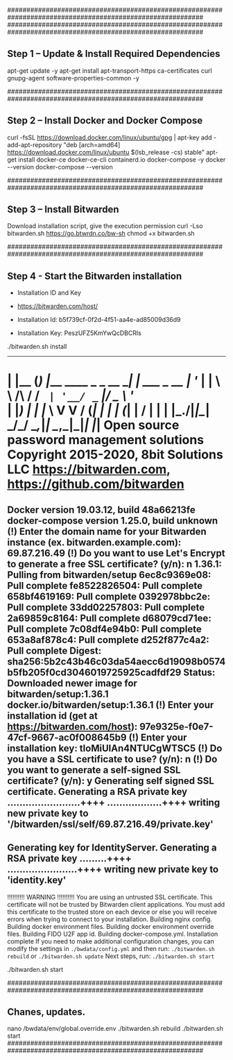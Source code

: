 ###########################################################################################################
###########################################################################################################
## Step 1 – Update & Install Required Dependencies

apt-get update -y
apt-get install apt-transport-https ca-certificates curl gnupg-agent software-properties-common -y

###########################################################################################################
## Step 2 – Install Docker and Docker Compose

curl -fsSL https://download.docker.com/linux/ubuntu/gpg | apt-key add -
add-apt-repository "deb [arch=amd64] https://download.docker.com/linux/ubuntu $(lsb_release -cs) stable"
apt-get install docker-ce docker-ce-cli containerd.io docker-compose -y
docker --version
docker-compose --version

###########################################################################################################
## Step 3 – Install Bitwarden

Download installation script, give the execution permission 
curl -Lso bitwarden.sh https://go.btwrdn.co/bw-sh
chmod +x bitwarden.sh

###########################################################################################################
## Step 4 - Start the Bitwarden installation

* Installation ID and Key
* https://bitwarden.com/host/

* Installation Id: b5f739cf-0f2d-4f51-aa4e-ad85009d36d9
* Installation Key: PeszUFZ5KmYwQcDBCRls

./bitwarden.sh install

   _     _ _                         _           
  | |__ (_) |___      ____ _ _ __ __| | ___ _ __ 
  | '_ \| | __\ \ /\ / / _` | '__/ _` |/ _ \ '_ \
  | |_) | | |_ \ V  V / (_| | | | (_| |  __/ | | |
  |_.__/|_|\__| \_/\_/ \__,_|_|  \__,_|\___|_| |_|
  Open source password management solutions
  Copyright 2015-2020, 8bit Solutions LLC
  https://bitwarden.com, https://github.com/bitwarden
  ===================================================
  Docker version 19.03.12, build 48a66213fe
  docker-compose version 1.25.0, build unknown
  (!) Enter the domain name for your Bitwarden instance (ex. bitwarden.example.com): 69.87.216.49
  (!) Do you want to use Let's Encrypt to generate a free SSL certificate? (y/n): n
  1.36.1: Pulling from bitwarden/setup
  6ec8c9369e08: Pull complete
  fe8522826504: Pull complete
  658bf4619169: Pull complete
  0392978bbc2e: Pull complete
  33dd02257803: Pull complete
  2a69859c8164: Pull complete
  d68079cd71ee: Pull complete
  7c08df4e94b0: Pull complete
  653a8af878c4: Pull complete
  d252f877c4a2: Pull complete
  Digest: sha256:5b2c43b46c03da54aecc6d19098b0574b5fb205f0cd3046019725925cadfdf29
  Status: Downloaded newer image for bitwarden/setup:1.36.1
  docker.io/bitwarden/setup:1.36.1
  (!) Enter your installation id (get at https://bitwarden.com/host): 97e9325e-f0e7-47cf-9667-ac0f008645b9
  (!) Enter your installation key: tloMiUlAn4NTUCgWTSC5
  (!) Do you have a SSL certificate to use? (y/n): n
  (!) Do you want to generate a self-signed SSL certificate? (y/n): y
  Generating self signed SSL certificate.
  Generating a RSA private key
  ........................++++
  ..................++++
  writing new private key to '/bitwarden/ssl/self/69.87.216.49/private.key'
  -----
  Generating key for IdentityServer.
  Generating a RSA private key
  .........++++
  .......................++++
  writing new private key to 'identity.key'
  -----
  !!!!!!!!!! WARNING !!!!!!!!!!
  You are using an untrusted SSL certificate. This certificate will not be
  trusted by Bitwarden client applications. You must add this certificate to
  the trusted store on each device or else you will receive errors when trying
  to connect to your installation.
  Building nginx config.
  Building docker environment files.
  Building docker environment override files.
  Building FIDO U2F app id.
  Building docker-compose.yml.
  Installation complete
  If you need to make additional configuration changes, you can modify
  the settings in `./bwdata/config.yml` and then run:
  `./bitwarden.sh rebuild` or `./bitwarden.sh update`
  Next steps, run:
  `./bitwarden.sh start`

./bitwarden.sh start

###########################################################################################################
## Chanes, updates.

nano /bwdata/env/global.override.env
./bitwarden.sh rebuild
./bitwarden.sh start
###########################################################################################################

